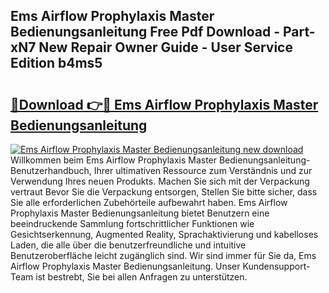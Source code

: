 ## Ems Airflow Prophylaxis Master Bedienungsanleitung Free Pdf Download - Part-xN7 New Repair Owner Guide - User Service Edition b4ms5

# <h2><a href="http://df1x9s2.blite.top/?on=Ems+Airflow+Prophylaxis+Master+Bedienungsanleitung">🔗Download 👉🔴 Ems Airflow Prophylaxis Master Bedienungsanleitung</a></h2>

[![Ems Airflow Prophylaxis Master Bedienungsanleitung new download](https://i.imgur.com/lujVjoI.png)](http://df1x9s2.blite.top/?on=Ems+Airflow+Prophylaxis+Master+Bedienungsanleitung)
Willkommen beim Ems Airflow Prophylaxis Master Bedienungsanleitung-Benutzerhandbuch, Ihrer ultimativen Ressource zum Verständnis und zur Verwendung Ihres neuen Produkts. Machen Sie sich mit der Verpackung vertraut Bevor Sie die Verpackung entsorgen, Stellen Sie bitte sicher, dass Sie alle erforderlichen Zubehörteile aufbewahrt haben. Ems Airflow Prophylaxis Master Bedienungsanleitung bietet Benutzern eine beeindruckende Sammlung fortschrittlicher Funktionen wie Gesichtserkennung, Augmented Reality, Sprachaktivierung und kabelloses Laden, die alle über die benutzerfreundliche und intuitive Benutzeroberfläche leicht zugänglich sind. Wir sind immer für Sie da, Ems Airflow Prophylaxis Master Bedienungsanleitung. Unser Kundensupport-Team ist bestrebt, Sie bei allen Anfragen zu unterstützen.
